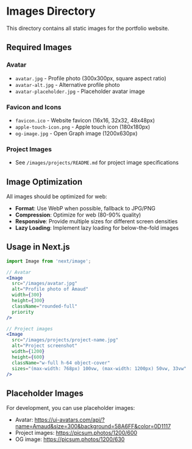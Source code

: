 # Images Directory

This directory contains all static images for the portfolio website.

## Required Images

### Avatar
- `avatar.jpg` - Profile photo (300x300px, square aspect ratio)
- `avatar-alt.jpg` - Alternative profile photo
- `avatar-placeholder.jpg` - Placeholder avatar image

### Favicon and Icons
- `favicon.ico` - Website favicon (16x16, 32x32, 48x48px)
- `apple-touch-icon.png` - Apple touch icon (180x180px)
- `og-image.jpg` - Open Graph image (1200x630px)

### Project Images
- See `/images/projects/README.md` for project image specifications

## Image Optimization

All images should be optimized for web:
- **Format**: Use WebP when possible, fallback to JPG/PNG
- **Compression**: Optimize for web (80-90% quality)
- **Responsive**: Provide multiple sizes for different screen densities
- **Lazy Loading**: Implement lazy loading for below-the-fold images

## Usage in Next.js

```jsx
import Image from 'next/image';

// Avatar
<Image
  src="/images/avatar.jpg"
  alt="Profile photo of Amaud"
  width={300}
  height={300}
  className="rounded-full"
  priority
/>

// Project images
<Image
  src="/images/projects/project-name.jpg"
  alt="Project screenshot"
  width={1200}
  height={600}
  className="w-full h-64 object-cover"
  sizes="(max-width: 768px) 100vw, (max-width: 1200px) 50vw, 33vw"
/>
```

## Placeholder Images

For development, you can use placeholder images:
- Avatar: https://ui-avatars.com/api/?name=Amaud&size=300&background=58A6FF&color=0D1117
- Project images: https://picsum.photos/1200/600
- OG image: https://picsum.photos/1200/630

